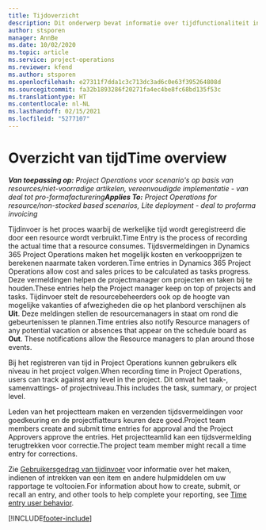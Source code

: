 ```yaml
---
title: Tijdoverzicht
description: Dit onderwerp bevat informatie over tijdfunctionaliteit in Dynamics 365 Project Operations.
author: stsporen
manager: AnnBe
ms.date: 10/02/2020
ms.topic: article
ms.service: project-operations
ms.reviewer: kfend
ms.author: stsporen
ms.openlocfilehash: e27311f7dda1c3c713dc3ad6c0e63f395264808d
ms.sourcegitcommit: fa32b1893286f20271fa4ec4be8fc68bd135f53c
ms.translationtype: HT
ms.contentlocale: nl-NL
ms.lasthandoff: 02/15/2021
ms.locfileid: "5277107"
---
```

# <a name="time-overview"></a><span data-ttu-id="60fc0-103">Overzicht van tijd</span><span class="sxs-lookup"><span data-stu-id="60fc0-103">Time overview</span></span>

<span data-ttu-id="60fc0-104">_**Van toepassing op:** Project Operations voor scenario's op basis van resources/niet-voorradige artikelen, vereenvoudigde implementatie - van deal tot pro-formafacturering_</span><span class="sxs-lookup"><span data-stu-id="60fc0-104">_**Applies To:** Project Operations for resource/non-stocked based scenarios, Lite deployment - deal to proforma invoicing_</span></span>

<span data-ttu-id="60fc0-105">Tijdinvoer is het proces waarbij de werkelijke tijd wordt geregistreerd die door een resource wordt verbruikt.</span><span class="sxs-lookup"><span data-stu-id="60fc0-105">Time Entry is the process of recording the actual time that a resource consumes.</span></span> <span data-ttu-id="60fc0-106">Tijdsvermeldingen in Dynamics 365 Project Operations maken het mogelijk kosten en verkoopprijzen te berekenen naarmate taken vorderen.</span><span class="sxs-lookup"><span data-stu-id="60fc0-106">Time entries in Dynamics 365 Project Operations allow cost and sales prices to be calculated as tasks progress.</span></span> <span data-ttu-id="60fc0-107">Deze vermeldingen helpen de projectmanager om projecten en taken bij te houden.</span><span class="sxs-lookup"><span data-stu-id="60fc0-107">These entries help the Project manager keep on top of projects and tasks.</span></span> <span data-ttu-id="60fc0-108">Tijdinvoer stelt de resourcebeheerders ook op de hoogte van mogelijke vakanties of afwezigheden die op het planbord verschijnen als **Uit**. Deze meldingen stellen de resourcemanagers in staat om rond die gebeurtenissen te plannen.</span><span class="sxs-lookup"><span data-stu-id="60fc0-108">Time entries also notify Resource managers of any potential vacation or absences that appear on the schedule board as **Out**. These notifications allow the Resource managers to plan around those events.</span></span>

<span data-ttu-id="60fc0-109">Bij het registreren van tijd in Project Operations kunnen gebruikers elk niveau in het project volgen.</span><span class="sxs-lookup"><span data-stu-id="60fc0-109">When recording time in Project Operations, users can track against any level in the project.</span></span> <span data-ttu-id="60fc0-110">Dit omvat het taak-, samenvattings- of projectniveau.</span><span class="sxs-lookup"><span data-stu-id="60fc0-110">This includes the task, summary, or project level.</span></span>

<span data-ttu-id="60fc0-111">Leden van het projectteam maken en verzenden tijdsvermeldingen voor goedkeuring en de projectfiatteurs keuren deze goed.</span><span class="sxs-lookup"><span data-stu-id="60fc0-111">Project team members create and submit time entries for approval and the Project Approvers approve the entries.</span></span> <span data-ttu-id="60fc0-112">Het projectteamlid kan een tijdsvermelding terugtrekken voor correctie.</span><span class="sxs-lookup"><span data-stu-id="60fc0-112">The project team member might recall a time entry for corrections.</span></span>

<span data-ttu-id="60fc0-113">Zie [Gebruikersgedrag van tijdinvoer](ui-behavior-time.md) voor informatie over het maken, indienen of intrekken van een item en andere hulpmiddelen om uw rapportage te voltooien.</span><span class="sxs-lookup"><span data-stu-id="60fc0-113">For information about how to create, submit, or recall an entry, and other tools to help complete your reporting, see [Time entry user behavior](ui-behavior-time.md).</span></span>



[!INCLUDE[footer-include](../includes/footer-banner.md)]